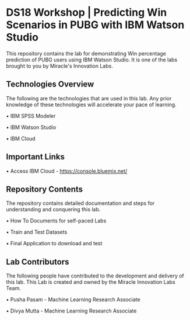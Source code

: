 # DS18 Workshop | Predicting Win Scenarios in PUBG with IBM Watson Studio

This repository contains the lab for demonstrating Win percentage prediction of PUBG users using IBM Watson Studio. It is one of the labs brought to you by Miracle's Innovation Labs.

## Technologies Overview

The following are the technologies that are used in this lab. Any prior knowledge of these technologies will accelerate your pace of learning.

• IBM SPSS Modeler

• IBM Watson Studio

• IBM Cloud

## Important Links

• Access IBM Cloud  - https://console.bluemix.net/

## Repository Contents

The repository contains detailed documentation and steps for understanding and conquering this lab.

• How To Documents for self-paced Labs

• Train and Test Datasets

• Final Application to download and test

## Lab Contributors

The following people have contributed to the development and delivery of this lab. This Lab is created and owned by the Miracle Innovation Labs Team.

• Pusha Pasam - Machine Learning Research Associate

• Divya Mutta - Machine Learning Research Associate